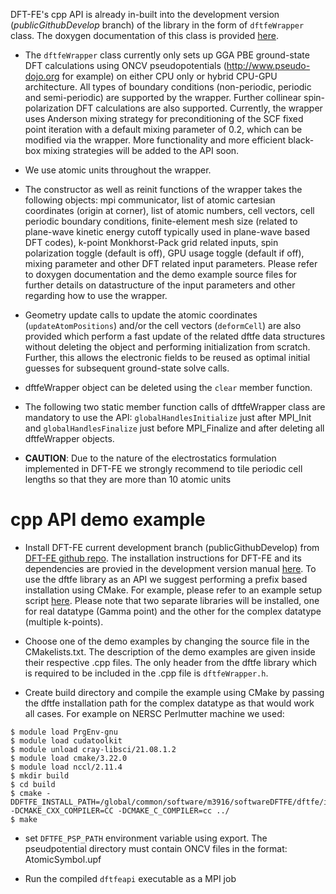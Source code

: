 DFT-FE's cpp API is already in-built into the development version (*publicGithubDevelop* branch) of the library in the form of `dftfeWrapper` class. The doxygen documentation of this class is provided [here](https://dftfedevelopers.github.io/dftfe/classdftfe_1_1dftfe_wrapper.html). 

* The `dftfeWrapper` class currently only sets up GGA PBE ground-state DFT calculations using ONCV pseudopotentials (http://www.pseudo-dojo.org for example) on either CPU only or hybrid CPU-GPU architecture. All types of boundary conditions (non-periodic, periodic and semi-periodic) are supported by the wrapper. Further collinear spin-polarization DFT calculations are also supported. Currently, the wrapper uses Anderson mixing strategy for preconditioning of the SCF fixed point iteration with a default mixing parameter of 0.2, which can be modified via the wrapper. More functionality and more efficient black-box mixing strategies will be added to the API soon.

* We use atomic units throughout the wrapper.

* The constructor as well as reinit functions of the wrapper takes the following objects: mpi communicator, list of atomic cartesian coordinates (origin at corner), list of atomic numbers, cell vectors, cell periodic boundary conditions, finite-element mesh size (related to plane-wave kinetic energy cutoff typically used in plane-wave based DFT codes), k-point Monkhorst-Pack grid related inputs, spin polarization toggle (default is off), GPU usage toggle (default if off), mixing parameter and other DFT related input parameters. Please refer to doxygen documentation and the demo example source files for further details on datastructure of the input parameters and other regarding how to use the wrapper. 

* Geometry update calls to update the atomic coordinates (`updateAtomPositions`) and/or the cell vectors (`deformCell`) are also provided which perform a fast update of the related dftfe data structures without deleting the object and performing initialization from scratch. Further, this allows the electronic fields to be reused as optimal initial guesses for subsequent ground-state solve calls.

* dftfeWrapper object can be deleted using the `clear` member function. 

* The following two static member function calls of dftfeWrapper class are mandatory to use the API: `globalHandlesInitialize` just after MPI_Init and `globalHandlesFinalize` just before MPI_Finalize and after deleting all dftfeWrapper objects. 

* **CAUTION**: Due to the nature of the electrostatics formulation implemented in DFT-FE we strongly recommend to tile periodic cell lengths so that they are more than 10 atomic units


cpp API demo example
==========================================

* Install DFT-FE current development branch (publicGithubDevelop) from [DFT-FE github repo](https://github.com/dftfeDevelopers/dftfe). The installation instructions for DFT-FE and its dependencies are provied in the development version manual [here](https://github.com/dftfeDevelopers/dftfe/blob/manual/manual-develop.pdf). To use the dftfe library as an API we suggest performing a prefix based installation using CMake. For example, please refer to an example setup script [here](https://github.com/dftfeDevelopers/dftfe/blob/publicGithubDevelop/helpers/NERSCPerlmutterGPU/setupUserPerlmutterPrefixInstall.sh). Please note that two separate libraries will be installed, one for real datatype (Gamma point) and the other for the complex datatype (multiple k-points).

* Choose one of the demo examples by changing the source file in the CMakelists.txt. The description of the demo examples are given inside their respective .cpp files. The only header from the dftfe library which is required to be included in the .cpp file is `dftfeWrapper.h`.

* Create build directory and compile the example using CMake by passing the dftfe installation path for the complex datatype as that would work all cases. For example on NERSC Perlmutter machine we used:
```
$ module load PrgEnv-gnu
$ module load cudatoolkit
$ module unload cray-libsci/21.08.1.2
$ module load cmake/3.22.0
$ module load nccl/2.11.4
$ mkdir build 
$ cd build
$ cmake -DDFTFE_INSTALL_PATH=/global/common/software/m3916/softwareDFTFE/dftfe/installComplex -DCMAKE_CXX_COMPILER=CC -DCMAKE_C_COMPILER=cc ../
$ make
```

* set `DFTFE_PSP_PATH` environment variable using export. The pseudpotential directory must contain ONCV files in the format: AtomicSymbol.upf

* Run the compiled `dftfeapi` executable as a MPI job
